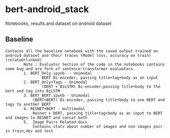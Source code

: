 # bert-android_stack
Notebooks, results and dataset on android dataset

## Baseline
    Contains all the baseline notebook with the saved output trained on android dataset and their traces (Model loss, accuracy on train) (related+linked)
            Note : Evaluator Section of the code in the notebooks contains some bug and are fork of sentence-transformer evaluators
            1. BERT_Only.ipynb  - Unimodal
                    BERT Bi-encoder, passing title+tag+body as an input
            2. BERT_Only+Tags - Unimodal
                    (BERT + BiLSTM) Bi-encoder,passing title+body to the bert and tag into BiLSTM
            3. BERT_BERT.ipynb - Unimodal
                (BERT+BERT) Bi-encoder, passing title+body to one BERT and tags to another BERT
			4. RESNET+BERT - multimodal 
				Resnet + BERT, passing title+tag+body as an input to BERT and images to RESNET and concat both
			5.	Image Pairs Related.docx
				Contains stats about number of images and non images pair in train,dev and test 
        

